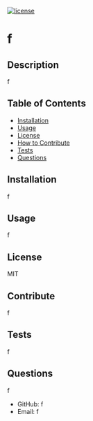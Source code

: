 
  [![license](https://img.shields.io/github/license/DAVFoundation/captain-n3m0.svg?style=flat-square)](https://github.com/DAVFoundation/captain-n3m0/blob/master/LICENSE)

  # f
  ## Description
  f
  ## Table of Contents 

  - [Installation](#installation)
  - [Usage](#usage)
  - [License](#license)
  - [How to Contribute](#contribute)
  - [Tests](#tests)
  - [Questions](#questions)
  
  ## Installation
  f
  ## Usage
  f
  ## License
  MIT
  ## Contribute
  f
  ## Tests
  f
  ## Questions
  f

  - GitHub: f
  - Email: f
    
    